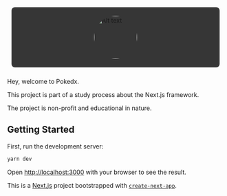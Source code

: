 <div style="padding: 10px">
    <div style="display: flex; justify-content: center; background: #363636; width: 100%; padding: 20px 0px; border-radius: 8px">
        <img src="https://pics.me.me/thumb_95-funny-pikachu-pictures-youtube-pokemon-funny-pikachu-face-51077474.png" alt="Alt text" title="Optional title" style="width: 100px; border-radius: 50%;">
    </div>
</div>

Hey, welcome to Pokedx.

This project is part of a study process about the Next.js framework.

The project is non-profit and educational in nature.

## Getting Started

First, run the development server:

```bash
yarn dev
```

Open [http://localhost:3000](http://localhost:3000) with your browser to see the result.

This is a [Next.js](https://nextjs.org/) project bootstrapped with [`create-next-app`](https://github.com/vercel/next.js/tree/canary/packages/create-next-app).
